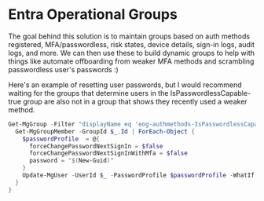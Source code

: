 # Entra Operational Groups

The goal behind this solution is to maintain groups based on auth methods registered, MFA/passwordless, risk states, device details, sign-in logs, audit logs, and more. We can then use these to build dynamic groups to help with things like automate offboarding from weaker MFA methods and scrambling passwordless user's passwords :)

Here's an example of resetting user passwords, but I would recommend waiting for the groups that determine users in the IsPasswordlessCapable-true group are also not in a group that shows they recently used a weaker method.

```powershell
Get-MgGroup -Filter "displayName eq 'eog-authmethods-IsPasswordlessCapable-true'" | ForEach-Object {
  Get-MgGroupMember -GroupId $_.Id | ForEach-Object {
    $passwordProfile  = @{
      forceChangePasswordNextSignIn = $false
      forceChangePasswordNextSignInWithMfa = $false
      password = "$(New-Guid)"
    }
    Update-MgUser -UserId $_ -PasswordProfile $passwordProfile -WhatIf -Verbose
  }
}
```
